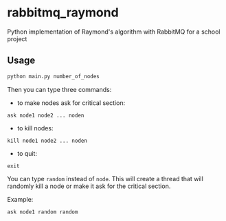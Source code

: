 # rabbitmq_raymond
Python implementation of Raymond's algorithm with RabbitMQ for a school project

## Usage

```bash
python main.py number_of_nodes
```

Then you can type three commands:
- to make nodes ask for critical section:
```
ask node1 node2 ... noden
```
- to kill nodes:
```
kill node1 node2 ... noden
```
- to quit:
```
exit
```

You can type `random` instead of `node`. This will create a thread that will randomly kill a node or make it ask for the critical section.

Example:
```
ask node1 random random
```